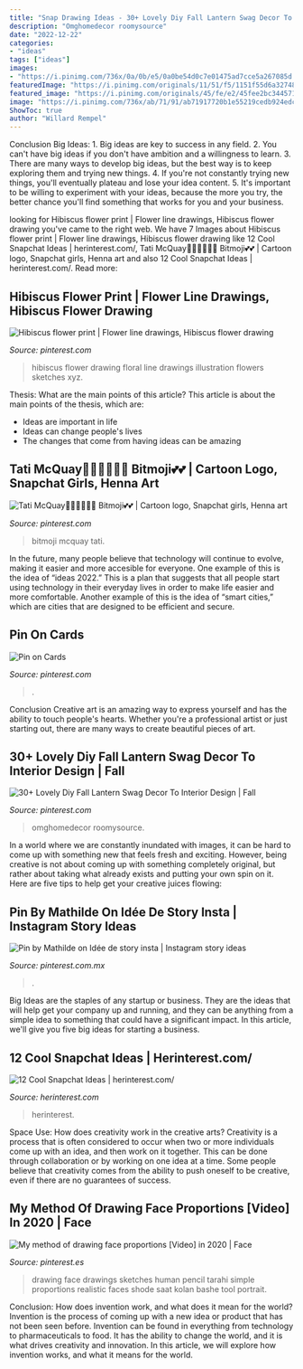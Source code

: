 ```yaml
---
title: "Snap Drawing Ideas - 30+ Lovely Diy Fall Lantern Swag Decor To Interior Design"
description: "Omghomedecor roomysource"
date: "2022-12-22"
categories:
- "ideas"
tags: ["ideas"]
images:
- "https://i.pinimg.com/736x/0a/0b/e5/0a0be54d0c7e01475ad7cce5a267085d.jpg"
featuredImage: "https://i.pinimg.com/originals/11/51/f5/1151f55d6a32748dc0184f6145c3f8cd.jpg"
featured_image: "https://i.pinimg.com/originals/45/fe/e2/45fee2bc3445715093f02c9805147583.jpg"
image: "https://i.pinimg.com/736x/ab/71/91/ab71917720b1e55219cedb924edc8283.jpg"
ShowToc: true
author: "Willard Rempel"
---
```



Conclusion
Big Ideas: 1. Big ideas are key to success in any field.
2. You can't have big ideas if you don't have ambition and a willingness to learn.
3. There are many ways to develop big ideas, but the best way is to keep exploring them and trying new things.
4. If you're not constantly trying new things, you'll eventually plateau and lose your idea content.
5. It's important to be willing to experiment with your ideas, because the more you try, the better chance you'll find something that works for you and your business.

	

		
looking for Hibiscus flower print | Flower line drawings, Hibiscus flower drawing you've came to the right web. We have 7 Images about Hibiscus flower print | Flower line drawings, Hibiscus flower drawing like 12 Cool Snapchat Ideas | herinterest.com/, Tati McQuay💜💜💜💗💗💗 Bitmoji💕💕 | Cartoon logo, Snapchat girls, Henna art and also 12 Cool Snapchat Ideas | herinterest.com/. Read more:
		
    
## Hibiscus Flower Print | Flower Line Drawings, Hibiscus Flower Drawing

<img loading=lazy src="https://i.pinimg.com/originals/11/51/f5/1151f55d6a32748dc0184f6145c3f8cd.jpg" onerror="this.onerror=null;this.src='https://tse3.mm.bing.net/th?id=OIP.acuNBgSY_gHedjcBbawajgHaKe&amp;pid=15.1';" alt="Hibiscus flower print | Flower line drawings, Hibiscus flower drawing">

_Source: pinterest.com_

>hibiscus flower drawing floral line drawings illustration flowers sketches xyz. 

	

Thesis: What are the main points of this article?
This article is about the main points of the thesis, which are: 
- Ideas are important in life
- Ideas can change people's lives
- The changes that come from having ideas can be amazing

    
## Tati McQuay💜💜💜💗💗💗 Bitmoji💕💕 | Cartoon Logo, Snapchat Girls, Henna Art

<img loading=lazy src="https://i.pinimg.com/736x/0a/0b/e5/0a0be54d0c7e01475ad7cce5a267085d.jpg" onerror="this.onerror=null;this.src='https://tse1.mm.bing.net/th?id=OIP.kCDxnMywpIoqtY3q_7MZOgHaNK&amp;pid=15.1';" alt="Tati McQuay💜💜💜💗💗💗 Bitmoji💕💕 | Cartoon logo, Snapchat girls, Henna art">

_Source: pinterest.com_

>bitmoji mcquay tati. 

	

In the future, many people believe that technology will continue to evolve, making it easier and more accesible for everyone. One example of this is the idea of “ideas 2022.” This is a plan that suggests that all people start using technology in their everyday lives in order to make life easier and more comfortable. Another example of this is the idea of “smart cities,” which are cities that are designed to be efficient and secure.

    
## Pin On Cards

<img loading=lazy src="https://i.pinimg.com/736x/b4/04/c5/b404c5db74f5cf3400ffd45dbed4b440.jpg" onerror="this.onerror=null;this.src='https://tse2.mm.bing.net/th?id=OIP.OR_VPa77AfQ__GOnYaGSxAHaJ3&amp;pid=15.1';" alt="Pin on Cards">

_Source: pinterest.com_

>. 

	

Conclusion
Creative art is an amazing way to express yourself and has the ability to touch people's hearts. Whether you're a professional artist or just starting out, there are many ways to create beautiful pieces of art.

    
## 30+ Lovely Diy Fall Lantern Swag Decor To Interior Design | Fall

<img loading=lazy src="https://i.pinimg.com/originals/45/fe/e2/45fee2bc3445715093f02c9805147583.jpg" onerror="this.onerror=null;this.src='https://tse4.mm.bing.net/th?id=OIP.j8ZH8S1Fjdqev-frgoS9KwHaNu&amp;pid=15.1';" alt="30+ Lovely Diy Fall Lantern Swag Decor To Interior Design | Fall">

_Source: pinterest.com_

>omghomedecor roomysource. 

	

In a world where we are constantly inundated with images, it can be hard to come up with something new that feels fresh and exciting. However, being creative is not about coming up with something completely original, but rather about taking what already exists and putting your own spin on it. Here are five tips to help get your creative juices flowing:

    
## Pin By Mathilde On Idée De Story Insta | Instagram Story Ideas

<img loading=lazy src="https://i.pinimg.com/736x/ab/71/91/ab71917720b1e55219cedb924edc8283.jpg" onerror="this.onerror=null;this.src='https://tse2.mm.bing.net/th?id=OIP.YX4W-n0RYHTgJnw8UW3Q5QHaNK&amp;pid=15.1';" alt="Pin by Mathilde on Idée de story insta | Instagram story ideas">

_Source: pinterest.com.mx_

>. 

	

Big Ideas are the staples of any startup or business. They are the ideas that will help get your company up and running, and they can be anything from a simple idea to something that could have a significant impact. In this article, we'll give you five big ideas for starting a business.

    
## 12 Cool Snapchat Ideas | Herinterest.com/

<img loading=lazy src="https://www.herinterest.com/wp-content/uploads/2016/07/EMGNsnapchat1-168x300.jpg" onerror="this.onerror=null;this.src='https://tse1.mm.bing.net/th?id=OIP.ZhCGIn2RkFiBAtFJIlgdAwAAAA&amp;pid=15.1';" alt="12 Cool Snapchat Ideas | herinterest.com/">

_Source: herinterest.com_

>herinterest. 

	

Space Use: How does creativity work in the creative arts?
Creativity is a process that is often considered to occur when two or more individuals come up with an idea, and then work on it together. This can be done through collaboration or by working on one idea at a time. Some people believe that creativity comes from the ability to push oneself to be creative, even if there are no guarantees of success.

    
## My Method Of Drawing Face Proportions [Video] In 2020 | Face

<img loading=lazy src="https://i.pinimg.com/736x/f6/92/82/f69282204f9f1d897b6414bfd3230439.jpg" onerror="this.onerror=null;this.src='https://tse3.mm.bing.net/th?id=OIP.DAdZPshvTqLiNfhPD8amawHaNK&amp;pid=15.1';" alt="My method of drawing face proportions [Video] in 2020 | Face">

_Source: pinterest.es_

>drawing face drawings sketches human pencil tarahi simple proportions realistic faces shode saat kolan bashe tool portrait. 

	

Conclusion: How does invention work, and what does it mean for the world?
Invention is the process of coming up with a new idea or product that has not been seen before. Invention can be found in everything from technology to pharmaceuticals to food. It has the ability to change the world, and it is what drives creativity and innovation. In this article, we will explore how invention works, and what it means for the world.

